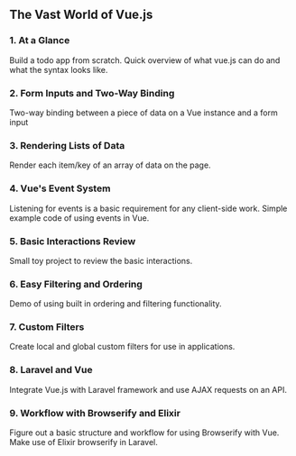## The Vast World of Vue.js

### 1. At a Glance

Build a todo app from scratch. Quick overview of what vue.js can do
and what the syntax looks like.

### 2. Form Inputs and Two-Way Binding

Two-way binding between a piece of data on a Vue instance and a 
form input

### 3. Rendering Lists of Data

Render each item/key of an array of data on the page.

### 4. Vue's Event System

Listening for events is a basic requirement for any client-side work.
Simple example code of using events in Vue.

### 5. Basic Interactions Review

Small toy project to review the basic interactions.

### 6. Easy Filtering and Ordering

Demo of using built in ordering and filtering functionality.

### 7. Custom Filters

Create local and global custom filters for use in applications.

### 8. Laravel and Vue

Integrate Vue.js with Laravel framework and use AJAX requests on an API.


### 9. Workflow with Browserify and Elixir

Figure out a basic structure and workflow for using Browserify with Vue.
Make use of Elixir browserify in Laravel.
